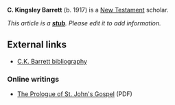 **C. Kingsley Barrett** (b. 1917) is a
[New Testament](New_Testament "New Testament") scholar.

*This article is a **[stub](http://www.theopedia.com/Category:Theopedia_stubs "Category:Theopedia stubs")**. Please edit it to add information.*
## External links

-   [C.K. Barrett bibliography](http://www.theologicalstudies.org.uk/theo_barrett.php)

### Online writings

-   [The Prologue of St. John's Gospel](http://www.biblicalstudies.org.uk/pdf/john_barrett.pdf)
    (PDF)



